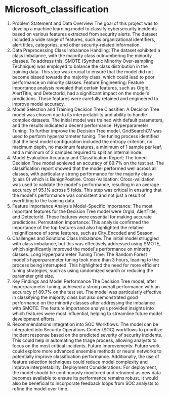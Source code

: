 # Microsoft_classification
1. Problem Statement and Data Overview The goal of this project was to develop a machine learning model to classify cybersecurity incidents based on various features extracted from security alerts. The dataset included a wide range of features, such as organizational identifiers, alert titles, categories, and other security-related information.
2. Data Preprocessing
Class Imbalance Handling: The dataset exhibited a class imbalance, with the majority class outnumbering the minority classes. To address this, SMOTE (Synthetic Minority Over-sampling Technique) was employed to balance the class distribution in the training data. This step was crucial to ensure that the model did not become biased towards the majority class, which could lead to poor performance on minority classes.
Feature Engineering: Feature importance analysis revealed that certain features, such as OrgId, AlertTitle, and DetectorId, had a significant impact on the model's predictions. These features were carefully retained and engineered to improve model accuracy.
3. Model Selection and Training
Decision Tree Classifier: A Decision Tree model was chosen due to its interpretability and ability to handle complex datasets. The initial model was trained with default parameters, and the results indicated a decent performance.
Hyperparameter Tuning: To further improve the Decision Tree model, GridSearchCV was used to perform hyperparameter tuning. The tuning process identified that the best model configuration included the entropy criterion, no maximum depth, no maximum features, a minimum of 1 sample per leaf, and a minimum of 2 samples required to split an internal node.
4. Model Evaluation
Accuracy and Classification Report: The tuned Decision Tree model achieved an accuracy of 89.7% on the test set. The classification report showed that the model performed well across all classes, with particularly strong performance for the majority class (class 0) which is BenignPositive.
Cross-Validation: Cross-validation was used to validate the model's performance, resulting in an average accuracy of 95.1% across 5 folds. This step was critical in ensuring that the model's performance was consistent and not just a result of overfitting to the training data.
5. Feature Importance Analysis
Model-Specific Importance: The most important features for the Decision Tree model were OrgId, AlertTitle, and DetectorId. These features were essential for making accurate predictions.
Permutation Importance: This analysis confirmed the importance of the top features and also highlighted the relative insignificance of some features, such as City_Encoded and Season.
6. Challenges and Solutions
Class Imbalance: The initial model struggled with class imbalance, but this was effectively addressed using SMOTE, which significantly improved the model's performance on minority classes.
Long Hyperparameter Tuning Time: The Random Forest model's hyperparameter tuning took more than 3 hours, leading to the process being interrupted. This highlighted the need for more efficient tuning strategies, such as using randomized search or reducing the parameter grid size.
7. Key Findings and Model Performance
The Decision Tree model, after hyperparameter tuning, achieved a strong overall performance with an accuracy of 89.7% on the test set.
The model was particularly effective in classifying the majority class but also demonstrated good performance on the minority classes after addressing the imbalance with SMOTE.
The feature importance analysis provided insights into which features were most influential, helping to streamline future model development efforts.
8. Recommendations
Integration into SOC Workflows: The model can be integrated into Security Operations Center (SOC) workflows to prioritize incident response based on the predicted severity of security incidents. This could help in automating the triage process, allowing analysts to focus on the most critical incidents.
Future Improvements: Future work could explore more advanced ensemble methods or neural networks to potentially improve classification performance. Additionally, the use of feature selection techniques could reduce model complexity and improve interpretability.
Deployment Considerations: For deployment, the model should be continuously monitored and retrained as new data becomes available to ensure its performance remains robust. It would also be beneficial to incorporate feedback loops from SOC analysts to refine the model over time.
